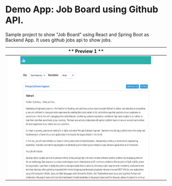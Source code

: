 # Demo App: Job Board using Github API. 

Sample project to show "Job Board" using React and Spring Boot as Backend App. It uses github jobs api to show jobs.

| ** Preview 1 ** |
| ------------------------------ | 
|  <a href="url"><img src="https://github.com/phoenix2082/jsapp/blob/main/extras/jb_preview.png" align="left" height="384" width="768" alt= "Data: Search by location San Fransico"/> | 
